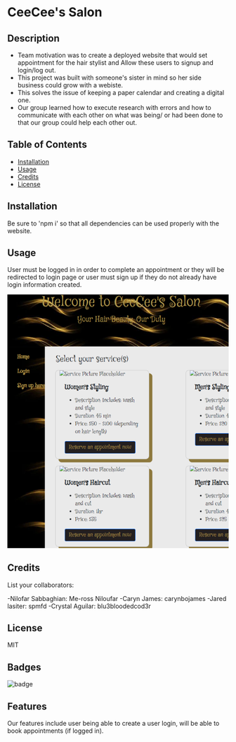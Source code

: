 # CeeCee's Salon

## Description

- Team motivation was to create a deployed website that would set appointment for the hair stylist and Allow these users to signup and login/log out.
- This project was built with someone's sister in mind so her side business could grow with a webiste.
- This solves the issue of keeping a paper calendar and creating a digital one.
- Our group learned how to execute research with errors and how to communicate with each other on what was being/ or had been done to that our group could help each other out.

## Table of Contents 

- [Installation](#installation)
- [Usage](#usage)
- [Credits](#credits)
- [License](#license)

## Installation

Be sure to 'npm i' so that all dependencies can be used properly with the website.

## Usage

User must be logged in in order to complete an appointment or they will be redirected to login page or user must sign up if they do not already have login information created.

![Screenshot of initial webpage](./assets/readmeshot.png)

## Credits

List your collaborators:

-Nilofar Sabbaghian:  Me-ross Niloufar
-Caryn James:  carynbojames
-Jared lasiter: spmfd
-Crystal Aguilar:  blu3bloodedcod3r


## License

MIT

## Badges

![badge](https://img.shields.io/badge/license-MIT-green)

## Features

Our features include user being able to create a user login, will be able to book appointments (if logged in).
